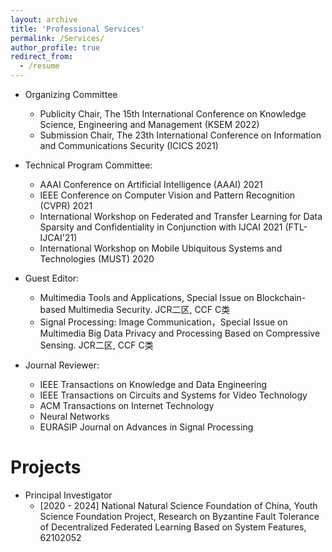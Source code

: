 ```yaml
---
layout: archive
title: 'Professional Services'
permalink: /Services/
author_profile: true
redirect_from:
  - /resume
---
```




* Organizing Committee
  - Publicity Chair, The 15th International Conference on Knowledge Science, Engineering and Management (KSEM 2022)
  - Submission Chair, The 23th International Conference on Information and Communications Security (ICICS 2021)

* Technical Program Committee:
  -  AAAI Conference on Artificial Intelligence (AAAI) 2021
  -  IEEE Conference on Computer Vision and Pattern Recognition (CVPR) 2021
  -  International Workshop on Federated and Transfer Learning for Data Sparsity and  Confidentiality in Conjunction with IJCAI 2021 (FTL-IJCAI'21)
  -  International Workshop on Mobile Ubiquitous Systems and Technologies (MUST) 2020

* Guest Editor:
  * Multimedia Tools and Applications, Special Issue on Blockchain-based Multimedia Security. JCR二区, CCF C类
  * Signal Processing: Image Communication，Special Issue on Multimedia Big Data  Privacy and Processing Based on Compressive Sensing. JCR二区, CCF C类

* Journal Reviewer:
  * IEEE Transactions on Knowledge and Data Engineering
  * IEEE Transactions on Circuits and Systems for Video Technology
  * ACM Transactions on Internet Technology
  * Neural Networks
  * EURASIP Journal on Advances in Signal Processing


# Projects

* Principal Investigator
  * [2020 - 2024] National Natural Science Foundation of China, Youth Science Foundation Project, Research on Byzantine Fault Tolerance of Decentralized Federated Learning Based on System Features, 62102052

